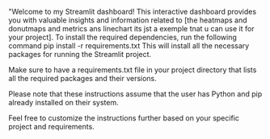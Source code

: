 "Welcome to my Streamlit dashboard! This interactive dashboard provides you with valuable insights and information related to [the heatmaps and donutmaps and metrics ans linechart its jst a exemple tnat u can use it for your project].
To install the required dependencies, run the following command
pip install -r requirements.txt
This will install all the necessary packages for running the Streamlit project.

Make sure to have a requirements.txt file in your project directory that lists all the required packages and their versions.

Please note that these instructions assume that the user has Python and pip already installed on their system.

Feel free to customize the instructions further based on your specific project and requirements.
